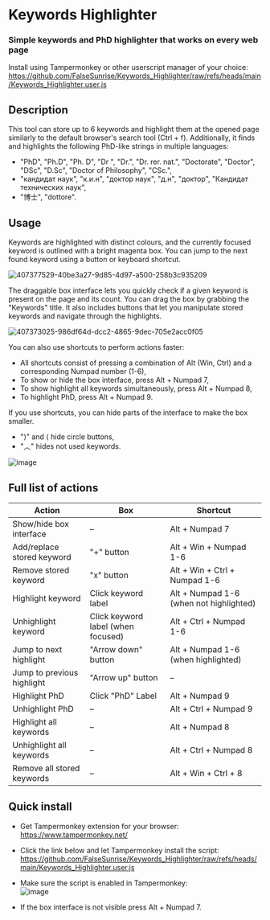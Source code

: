 # Keywords Highlighter

### Simple keywords and PhD highlighter that works on every web page

Install using Tampermonkey or other userscript manager of your choice:  
https://github.com/FalseSunrise/Keywords_Highlighter/raw/refs/heads/main/Keywords_Highlighter.user.js

## Description

This tool can store up to 6 keywords and highlight them at the opened page similarly to the default browser's search tool (Ctrl + f). Additionally, it finds and highlights the following PhD-like strings in multiple languages:
- "PhD", "Ph.D", "Ph. D", "Dr ", "Dr.", "Dr. rer. nat.", "Doctorate", "Doctor", "DSc", "D.Sc", "Doctor of Philosophy", "CSc.", 
- "кандидат наук", "к.и.н", "доктор наук", "д.н", "доктор", "Кандидат технических наук", 
- "博士", "dottore".
  
## Usage

Keywords are highlighted with distinct colours, and the currently focused keyword is outlined with a bright magenta box. You can jump to the next found keyword using a button or keyboard shortcut.

![407377529-40be3a27-9d85-4d97-a500-258b3c935209](https://github.com/user-attachments/assets/01e11b05-9e23-457d-a05e-0701752704bf)

The draggable box interface lets you quickly check if a given keyword is present on the page and its count. You can drag the box by grabbing the "Keywords" title. It also includes buttons that let you manipulate stored keywords and navigate through the highlights.

![407373025-986df64d-dcc2-4865-9dec-705e2acc0f05](https://github.com/user-attachments/assets/cc7e094f-b6cf-4f7b-baba-0c87ff887c8b)

You can also use shortcuts to perform actions faster:  
- All shortcuts consist of pressing a combination of Alt (Win, Ctrl) and a corresponding Numpad number (1-6),
- To show or hide the box interface, press Alt + Numpad 7,
- To show highlight all keywords simultaneously, press Alt + Numpad 8,
- To highlight PhD, press Alt + Numpad 9.

If you use shortcuts, you can hide parts of the interface to make the box smaller.
- "⟩" and ⟨ hide circle buttons,
- "︿" hides not used keywords.

![image](https://github.com/user-attachments/assets/6cf9e19d-61e9-4521-ac12-2bb6a0e7b896)

## Full list of actions

| Action                     | Box                                | Shortcut                                |
|----------------------------|------------------------------------|-----------------------------------------|
| Show/hide box interface    | –                                  | Alt + Numpad 7                          |
| Add/replace stored keyword | "+" button                         | Alt + Win + Numpad 1-6                  |
| Remove stored keyword      | "x" button                         | Alt + Win + Ctrl + Numpad 1-6           |
| Highlight keyword          | Click keyword label                | Alt + Numpad 1-6 (when not highlighted) |
| Unhighlight keyword        | Click keyword label (when focused) | Alt + Ctrl + Numpad 1-6                 |
| Jump to next highlight     | "Arrow down" button                | Alt + Numpad 1-6 (when highlighted)     |
| Jump to previous highlight | "Arrow up" button                  | –                                       |
| Highlight PhD              | Click "PhD" Label                  | Alt + Numpad 9                          |
| Unhighlight PhD            | –                                  | Alt + Ctrl + Numpad 9                   |
| Highlight all keywords     | –                                  | Alt + Numpad 8                          |
| Unhighlight all keywords   | –                                  | Alt + Ctrl + Numpad 8                   |
| Remove all stored keywords | –                                  | Alt + Win + Ctrl + 8                    |

## Quick install

- Get Tampermonkey extension for your browser:<br>
https://www.tampermonkey.net/

- Click the link below and let Tampermonkey install the script:<br>
https://github.com/FalseSunrise/Keywords_Highlighter/raw/refs/heads/main/Keywords_Highlighter.user.js

- Make sure the script is enabled in Tampermonkey:<br>
![image](https://github.com/user-attachments/assets/3a1a2e9a-2fa9-4ff4-aab2-8a9b0288c490)

- If the box interface is not visible press Alt + Numpad 7.
